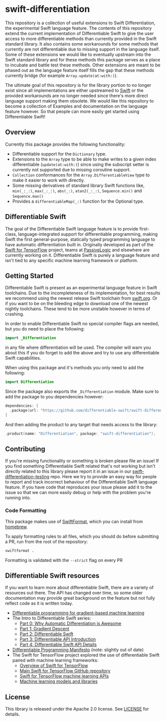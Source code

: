 # swift-differentiation

This repository is a collection of useful extensions to Swift Differentiation, the experimental Swift language feature.
The contents of this repository extend the current implementation of Differentiable Swift to give the user access to more differentiable methods than currently provided in the Swift standard library. It also contains some workarounds for some methods that currently are not differentiable due to missing support in the language itself.
Some of these extensions we would like to eventually upstream into the Swift standard library and for these methods this package serves as a place to incubate and battle test these methods. 
Other extensions are meant to be phased out as the language feature itself fills the gap that these methods currently bridge (for example `Array.update(at:with:)`).

The ultimate goal of this repository is for the library portion to no longer exist since all implementations are either upstreamed to [Swift](https://github.com/swiftlang/swift) or the provided workarounds are no longer needed since there's more direct language support making them obsolete. 
We would like this repository to become a collection of Examples and documentation on the language feature however. So that people can more easily get started using Differentiable Swift! 

## Overview
Currently this package provides the following functionality:
- Differentiable support for the `Dictionary` type.
- Extensions to the `Array` type to be able to make writes to a given index differentiable (`update(at:with:)`) since using the subscript setter is currently not supported due to missing coroutine support.
- `Collection` conformances for the `Array.DifferentiableView` type to make it easier to work with directly.
- Some missing derivatives of standard library Swift functions like, `min(_:_:)`, `max(_:_:)`, `abs(_:)`, `atan2(_:_:)`, `Sequence.min()` and `Sequence.max()`
- Provides a `differentiableMap(_:)` function for the Optional type. 

## Differentiable Swift
The goal of the Differentiable Swift language feature is to provide first-class, language-integrated support for differentiable programming, making Swift the first general-purpose, statically typed programming language to have automatic differentiation built in. Originally developed as part of the [Swift for TensorFlow](https://github.com/tensorflow/swift) project, teams at [PassiveLogic](https://passivelogic.com) and elsewhere are currently working on it. Differentiable Swift is purely a language feature and isn't tied to any specific machine learning framework or platform.

## Getting Started
Differentiable Swift is present as an experimental language feature in Swift toolchains. Due to the incompleteness of its implementation, for best results we recommend using the newest release Swift toolchain from [swift.org](https://www.swift.org/download/). Or if you want to be on the bleeding edge to download one of the newest nightly toolchains. These tend to be more unstable however in terms of crashing. 

In order to enable Differentiable Swift no special compiler flags are needed, but you do need to place the following:
```swift
import _Differentiation
```
in any file where differentiation will be used. The compiler will warn you about this if you do forget to add the above and try to use any differentiable Swift capabilities.

When using this package and it's methods you only need to add the following:
```swift 
import Differentiation
```
Since the package also exports the `_Differentiation` module. 
Make sure to add the package to you dependencies however:
```swift
dependencies: [
  .package(url: "https://github.com/differentiable-swift/swift-differentiation", from: "0.0.1")
]
```
And then adding the product to any target that needs access to the library:
```swift
.product(name: "Differentiation", package: "swift-differentiation"),
```

## Contributing
If you're missing functionality or something is broken please file an issue! If you find something Differentiable Swift related that's not working but isn't directly related to this library please report it in an issue in our [swift-differentiation-testing](https://github.com/differentiable-swift/swift-differentiation-testing) repo. Here we try to provide an easy way for people to report and track incorrect behaviour of the Differentiable Swift language feature. If you have code that reproduces your issue please add it to the issue so that we can more easily debug or help with the problem you're running into. 

### Code Formatting
This package makes use of [SwiftFormat](https://github.com/nicklockwood/SwiftFormat?tab=readme-ov-file#command-line-tool), which you can install
from [homebrew](https://brew.sh/). 

To apply formatting rules to all files, which you should do before submitting a PR, run from the root of the repository:

```sh
swiftformat .
```
Formatting is validated with the `--strict` flag on every PR

## Differentiable Swift resources
If you want to learn more about differentiable Swift, there are a variety of resources out there. The API has changed over time,
so some older documentation may provide great background on the feature but not fully reflect code as it is written today.

- [Differentiable programming for gradient-based machine learning](https://forums.swift.org/t/differentiable-programming-for-gradient-based-machine-learning/42147)
- The Intro to Differentiable Swift series:
  - [Part 0: Why Automatic Differentiation is Awesome](https://medium.com/passivelogic/intro-to-differentiable-swift-part-0-why-automatic-differentiation-is-awesome-a522128ca9e3)
  - [Part 1: Gradient Descent](https://medium.com/passivelogic/intro-to-differentiable-swift-part-1-gradient-descent-181a06aaa596)
  - [Part 2: Differentiable Swift](https://medium.com/passivelogic/intro-to-differentiable-swift-part-2-differentiable-swift-25a99b97087f)
  - [Part 3: Differentiable API Introduction](https://medium.com/passivelogic/intro-to-differentiable-swift-part-3-differentiable-api-introduction-2d8d747e0ac8)
  - [Part 4: Differentiable Swift API Details](https://medium.com/passivelogic/intro-to-differentiable-swift-part-4-differentiable-swift-api-details-b6368c2dae5)
- [Differentiable Programming Manifesto](https://github.com/apple/swift/blob/main/docs/DifferentiableProgramming.md) (note: slightly out of date)
- The Swift for TensorFlow project explored the use of differentiable Swift paired with machine learning frameworks:
  - [Overview of Swift for TensorFlow](https://www.tensorflow.org/swift/guide/overview)
  - [Main Swift for TensorFlow GitHub repository](https://github.com/tensorflow/swift)
  - [Swift for TensorFlow machine learning APIs](https://github.com/tensorflow/swift-apis)
  - [Machine learning models and libraries](https://github.com/tensorflow/swift-models)
 

## License
This library is released under the Apache 2.0 license. See [LICENSE](https://github.com/differentiable-swift/swift-differentiation/blob/main/LICENSE) for details.
